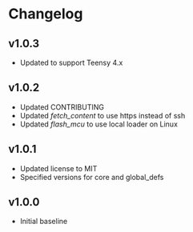 # Changelog

## v1.0.3
- Updated to support Teensy 4.x

## v1.0.2
- Updated CONTRIBUTING
- Updated *fetch_content* to use https instead of ssh
- Updated *flash_mcu* to use local loader on Linux

## v1.0.1
- Updated license to MIT
- Specified versions for core and global_defs

## v1.0.0
- Initial baseline
